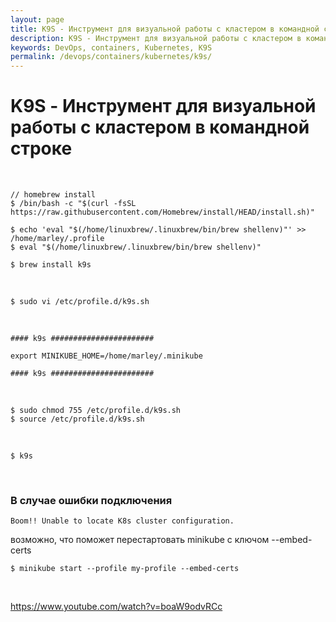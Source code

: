 ```yaml
---
layout: page
title: K9S - Инструмент для визуальной работы с кластером в командной строке
description: K9S - Инструмент для визуальной работы с кластером в командной строке
keywords: DevOps, containers, Kubernetes, K9S
permalink: /devops/containers/kubernetes/k9s/
---
```


# K9S - Инструмент для визуальной работы с кластером в командной строке

<br/>

    // homebrew install
    $ /bin/bash -c "$(curl -fsSL https://raw.githubusercontent.com/Homebrew/install/HEAD/install.sh)"

    $ echo 'eval "$(/home/linuxbrew/.linuxbrew/bin/brew shellenv)"' >> /home/marley/.profile
    $ eval "$(/home/linuxbrew/.linuxbrew/bin/brew shellenv)"

    $ brew install k9s

<br/>

    $ sudo vi /etc/profile.d/k9s.sh

<br/>

```
#### k9s #######################

export MINIKUBE_HOME=/home/marley/.minikube

#### k9s #######################
```

<br/>

```
$ sudo chmod 755 /etc/profile.d/k9s.sh
$ source /etc/profile.d/k9s.sh
```

<br/>

    $ k9s

<br/>

### В случае ошибки подключения

```
Boom!! Unable to locate K8s cluster configuration.
```

возможно, что поможет перестартовать minikube с ключом --embed-certs

    $ minikube start --profile my-profile --embed-certs

<br/>

https://www.youtube.com/watch?v=boaW9odvRCc

